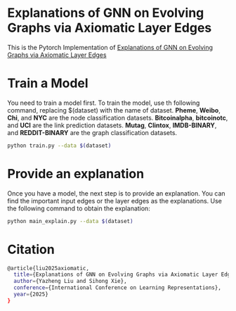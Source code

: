 # Explanations of GNN on Evolving Graphs via Axiomatic Layer Edges
This is the Pytorch Implementation of [Explanations of GNN on Evolving Graphs via Axiomatic  Layer Edges](https://openreview.net/forum?id=pXN8T5RwNN&referrer=%5BAuthor%20Console%5D(%2Fgroup%3Fid%3DICLR.cc%2F2025%2FConference%2FAuthors%23your-submissions))
# Train a Model
You need to train a model first. To train the model, use th following command, replacing $(dataset) with the name of dataset. **Pheme**, **Weibo**, **Chi**, and **NYC** are the node classification datasets. **Bitcoinalpha**, **bitcoinotc**, and **UCI** are the link prediction datasets. **Mutag**, **Clintox**, **IMDB-BINARY**, and **REDDIT-BINARY** are the graph classification datasets. 
```bash
python train.py --data $(dataset)
```
# Provide an explanation
Once you have a  model, the next step is to provide an explanation. You can find the important input edges or the layer edges as the explanations. Use the following command to obtain the explanation:
```bash
python main_explain.py --data $(dataset)
```
# Citation
```bash
@article{liu2025axiomatic,
  title={Explanations of GNN on Evolving Graphs via Axiomatic Layer Edges},
  author={Yazheng Liu and Sihong Xie},
  conference={International Conference on Learning Representations},
  year={2025}
}
```
